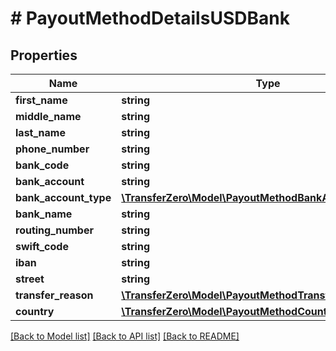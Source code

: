 # # PayoutMethodDetailsUSDBank

## Properties

Name | Type | Description | Notes
------------ | ------------- | ------------- | -------------
**first_name** | **string** |  | 
**middle_name** | **string** |  | [optional] 
**last_name** | **string** |  | 
**phone_number** | **string** |  | [optional] 
**bank_code** | **string** |  | [optional] 
**bank_account** | **string** |  | [optional] 
**bank_account_type** | [**\TransferZero\Model\PayoutMethodBankAccountTypeEnum**](PayoutMethodBankAccountTypeEnum.md) |  | [optional] 
**bank_name** | **string** |  | [optional] 
**routing_number** | **string** |  | [optional] 
**swift_code** | **string** |  | [optional] 
**iban** | **string** |  | [optional] 
**street** | **string** |  | [optional] 
**transfer_reason** | [**\TransferZero\Model\PayoutMethodTransferReasonEnum**](PayoutMethodTransferReasonEnum.md) |  | [optional] 
**country** | [**\TransferZero\Model\PayoutMethodCountryEnum**](PayoutMethodCountryEnum.md) |  | 

[[Back to Model list]](../../README.md#documentation-for-models) [[Back to API list]](../../README.md#documentation-for-api-endpoints) [[Back to README]](../../README.md)


